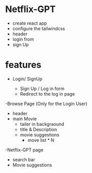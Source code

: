 # Netflix-GPT

- create react app
- configure the tailwindcss
- header
- login from
- sign Up

# features

- Login/ SignUp

  - Sign Up / Log in form
  - Redirect to the log in page

-Browse Page (Only for the Login User)

- header
- main Movie
  - tailer in backgraound
  - title & Description
  - movie suggestions
    - move list \* N

-Netflix-GPT page

- search bar
- Movie suggestions
